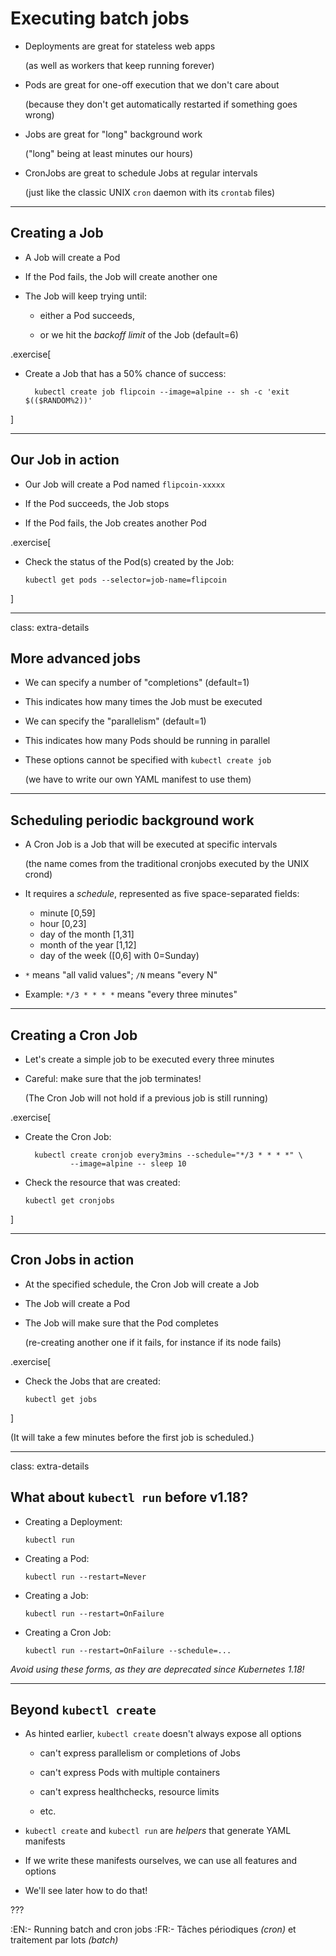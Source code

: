 # Executing batch jobs

- Deployments are great for stateless web apps

  (as well as workers that keep running forever)

- Pods are great for one-off execution that we don't care about

  (because they don't get automatically restarted if something goes wrong)

- Jobs are great for "long" background work

  ("long" being at least minutes our hours)

- CronJobs are great to schedule Jobs at regular intervals

  (just like the classic UNIX `cron` daemon with its `crontab` files)

---

## Creating a Job

- A Job will create a Pod

- If the Pod fails, the Job will create another one

- The Job will keep trying until:

  - either a Pod succeeds,

  - or we hit the *backoff limit* of the Job (default=6)

.exercise[

- Create a Job that has a 50% chance of success:
  ```execute
    kubectl create job flipcoin --image=alpine -- sh -c 'exit $(($RANDOM%2))' 
  ```

]

---

## Our Job in action

- Our Job will create a Pod named `flipcoin-xxxxx`

- If the Pod succeeds, the Job stops

- If the Pod fails, the Job creates another Pod

.exercise[

- Check the status of the Pod(s) created by the Job:
  ```execute
  kubectl get pods --selector=job-name=flipcoin
  ```

]

---

class: extra-details

## More advanced jobs

- We can specify a number of "completions" (default=1)

- This indicates how many times the Job must be executed

- We can specify the "parallelism" (default=1)

- This indicates how many Pods should be running in parallel

- These options cannot be specified with `kubectl create job`

  (we have to write our own YAML manifest to use them)

---

## Scheduling periodic background work

- A Cron Job is a Job that will be executed at specific intervals

  (the name comes from the traditional cronjobs executed by the UNIX crond)

- It requires a *schedule*, represented as five space-separated fields:

  - minute [0,59]
  - hour [0,23]
  - day of the month [1,31]
  - month of the year [1,12]
  - day of the week ([0,6] with 0=Sunday)

- `*` means "all valid values"; `/N` means "every N"

- Example: `*/3 * * * *` means "every three minutes"

---

## Creating a Cron Job

- Let's create a simple job to be executed every three minutes

- Careful: make sure that the job terminates!

  (The Cron Job will not hold if a previous job is still running)

.exercise[

- Create the Cron Job:
  ```execute
    kubectl create cronjob every3mins --schedule="*/3 * * * *" \
            --image=alpine -- sleep 10
  ```

- Check the resource that was created:
  ```execute
  kubectl get cronjobs
  ```

]

---

## Cron Jobs in action

- At the specified schedule, the Cron Job will create a Job

- The Job will create a Pod

- The Job will make sure that the Pod completes

  (re-creating another one if it fails, for instance if its node fails)

.exercise[

- Check the Jobs that are created:
  ```execute
  kubectl get jobs
  ```

]

(It will take a few minutes before the first job is scheduled.)

---

class: extra-details

## What about `kubectl run` before v1.18?

- Creating a Deployment:

  `kubectl run`

- Creating a Pod:

  `kubectl run --restart=Never`

- Creating a Job:

  `kubectl run --restart=OnFailure`

- Creating a Cron Job:

  `kubectl run --restart=OnFailure --schedule=...`

*Avoid using these forms, as they are deprecated since Kubernetes 1.18!*

---

## Beyond `kubectl create`

- As hinted earlier, `kubectl create` doesn't always expose all options

  - can't express parallelism or completions of Jobs

  - can't express Pods with multiple containers

  - can't express healthchecks, resource limits

  - etc.

- `kubectl create` and `kubectl run` are *helpers* that generate YAML manifests

- If we write these manifests ourselves, we can use all features and options

- We'll see later how to do that!

???

:EN:- Running batch and cron jobs
:FR:- Tâches périodiques *(cron)* et traitement par lots *(batch)*
